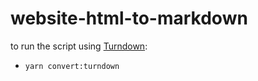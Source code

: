 # website-html-to-markdown

to run the script using [Turndown](https://github.com/mixmark-io/turndown):

- `yarn convert:turndown`

